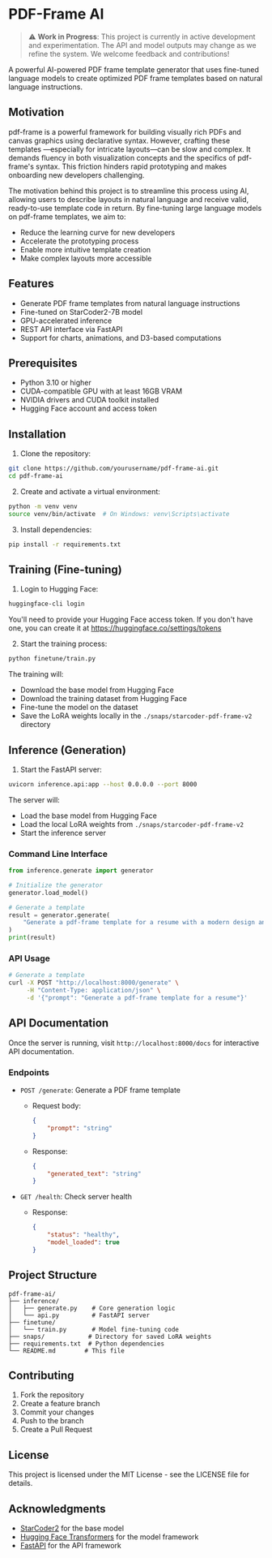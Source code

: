 # PDF-Frame AI

> ⚠️ **Work in Progress**: This project is currently in active development and experimentation. The API and model outputs may change as we refine the system. We welcome feedback and contributions!

A powerful AI-powered PDF frame template generator that uses fine-tuned language models to create optimized PDF frame templates based on natural language instructions.

## Motivation

pdf-frame is a powerful framework for building visually rich PDFs and canvas graphics using declarative syntax. However, crafting these templates —especially for intricate layouts—can be slow and complex. It demands fluency in both visualization concepts and the specifics of pdf-frame's syntax. This friction hinders rapid prototyping and makes onboarding new developers challenging.

The motivation behind this project is to streamline this process using AI, allowing users to describe layouts in natural language and receive valid, ready-to-use template code in return. By fine-tuning large language models on pdf-frame templates, we aim to:

- Reduce the learning curve for new developers
- Accelerate the prototyping process
- Enable more intuitive template creation
- Make complex layouts more accessible

## Features

- Generate PDF frame templates from natural language instructions
- Fine-tuned on StarCoder2-7B model
- GPU-accelerated inference
- REST API interface via FastAPI
- Support for charts, animations, and D3-based computations

## Prerequisites

- Python 3.10 or higher
- CUDA-compatible GPU with at least 16GB VRAM
- NVIDIA drivers and CUDA toolkit installed
- Hugging Face account and access token

## Installation

1. Clone the repository:
```bash
git clone https://github.com/yourusername/pdf-frame-ai.git
cd pdf-frame-ai
```

2. Create and activate a virtual environment:
```bash
python -m venv venv
source venv/bin/activate  # On Windows: venv\Scripts\activate
```

3. Install dependencies:
```bash
pip install -r requirements.txt
```

## Training (Fine-tuning)

1. Login to Hugging Face:
```bash
huggingface-cli login
```
You'll need to provide your Hugging Face access token. If you don't have one, you can create it at https://huggingface.co/settings/tokens

2. Start the training process:
```bash
python finetune/train.py
```

The training will:
- Download the base model from Hugging Face
- Download the training dataset from Hugging Face
- Fine-tune the model on the dataset
- Save the LoRA weights locally in the `./snaps/starcoder-pdf-frame-v2` directory

## Inference (Generation)

1. Start the FastAPI server:
```bash
uvicorn inference.api:app --host 0.0.0.0 --port 8000
```

The server will:
- Load the base model from Hugging Face
- Load the local LoRA weights from `./snaps/starcoder-pdf-frame-v2`
- Start the inference server

### Command Line Interface

```python
from inference.generate import generator

# Initialize the generator
generator.load_model()

# Generate a template
result = generator.generate(
    "Generate a pdf-frame template for a resume with a modern design and sections for education, experience, and skills."
)
print(result)
```

### API Usage

```bash
# Generate a template
curl -X POST "http://localhost:8000/generate" \
     -H "Content-Type: application/json" \
     -d '{"prompt": "Generate a pdf-frame template for a resume"}'
```

## API Documentation

Once the server is running, visit `http://localhost:8000/docs` for interactive API documentation.

### Endpoints

- `POST /generate`: Generate a PDF frame template
  - Request body:
    ```json
    {
        "prompt": "string"
    }
    ```
  - Response:
    ```json
    {
        "generated_text": "string"
    }
    ```

- `GET /health`: Check server health
  - Response:
    ```json
    {
        "status": "healthy",
        "model_loaded": true
    }
    ```

## Project Structure

```
pdf-frame-ai/
├── inference/
│   ├── generate.py    # Core generation logic
│   └── api.py         # FastAPI server
├── finetune/
│   └── train.py       # Model fine-tuning code
├── snaps/            # Directory for saved LoRA weights
├── requirements.txt  # Python dependencies
└── README.md        # This file
```

## Contributing

1. Fork the repository
2. Create a feature branch
3. Commit your changes
4. Push to the branch
5. Create a Pull Request

## License

This project is licensed under the MIT License - see the LICENSE file for details.

## Acknowledgments

- [StarCoder2](https://huggingface.co/bigcode/starcoder2-7b) for the base model
- [Hugging Face Transformers](https://huggingface.co/transformers/) for the model framework
- [FastAPI](https://fastapi.tiangolo.com/) for the API framework
